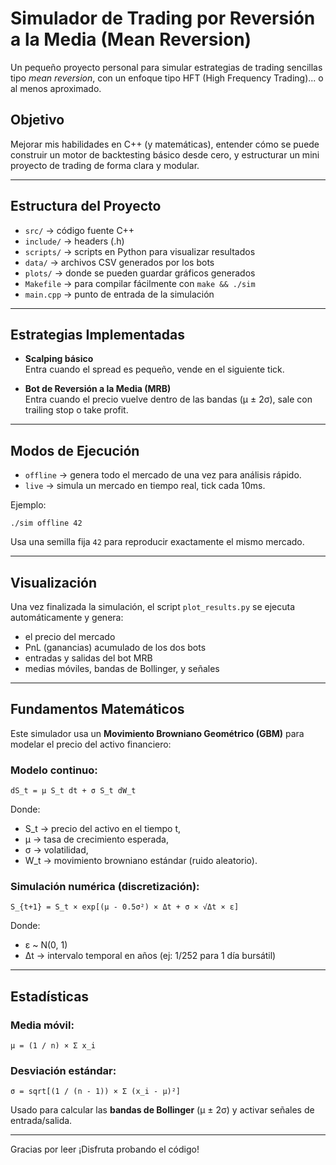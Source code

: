 # Simulador de Trading por Reversión a la Media (Mean Reversion)

Un pequeño proyecto personal para simular estrategias de trading sencillas tipo *mean reversion*, con un enfoque tipo HFT (High Frequency Trading)... o al menos aproximado.

## Objetivo

Mejorar mis habilidades en C++ (y matemáticas), entender cómo se puede construir un motor de backtesting básico desde cero, y estructurar un mini proyecto de trading de forma clara y modular.

---

## Estructura del Proyecto

- `src/` → código fuente C++
- `include/` → headers (.h)
- `scripts/` → scripts en Python para visualizar resultados
- `data/` → archivos CSV generados por los bots
- `plots/` → donde se pueden guardar gráficos generados
- `Makefile` → para compilar fácilmente con `make && ./sim`
- `main.cpp` → punto de entrada de la simulación

---

## Estrategias Implementadas

- **Scalping básico**  
  Entra cuando el spread es pequeño, vende en el siguiente tick.

- **Bot de Reversión a la Media (MRB)**  
  Entra cuando el precio vuelve dentro de las bandas (μ ± 2σ), sale con trailing stop o take profit.

---

## Modos de Ejecución

- `offline` → genera todo el mercado de una vez para análisis rápido.
- `live` → simula un mercado en tiempo real, tick cada 10ms.

Ejemplo:
```
./sim offline 42
```
Usa una semilla fija `42` para reproducir exactamente el mismo mercado.

---

## Visualización

Una vez finalizada la simulación, el script `plot_results.py` se ejecuta automáticamente y genera:

- el precio del mercado
- PnL (ganancias) acumulado de los dos bots
- entradas y salidas del bot MRB
- medias móviles, bandas de Bollinger, y señales

---

## Fundamentos Matemáticos

Este simulador usa un **Movimiento Browniano Geométrico (GBM)** para modelar el precio del activo financiero:

### Modelo continuo:
    dS_t = μ S_t dt + σ S_t dW_t

Donde:
- S_t → precio del activo en el tiempo t,
- μ → tasa de crecimiento esperada,
- σ → volatilidad,
- W_t → movimiento browniano estándar (ruido aleatorio).

### Simulación numérica (discretización):
    S_{t+1} = S_t × exp[(μ - 0.5σ²) × Δt + σ × √Δt × ε]

Donde:
- ε ~ N(0, 1)
- Δt → intervalo temporal en años (ej: 1/252 para 1 día bursátil)

---

## Estadísticas

### Media móvil:
    μ = (1 / n) × Σ x_i

### Desviación estándar:
    σ = sqrt[(1 / (n - 1)) × Σ (x_i - μ)²]

Usado para calcular las **bandas de Bollinger** (μ ± 2σ) y activar señales de entrada/salida.

---

Gracias por leer ¡Disfruta probando el código!